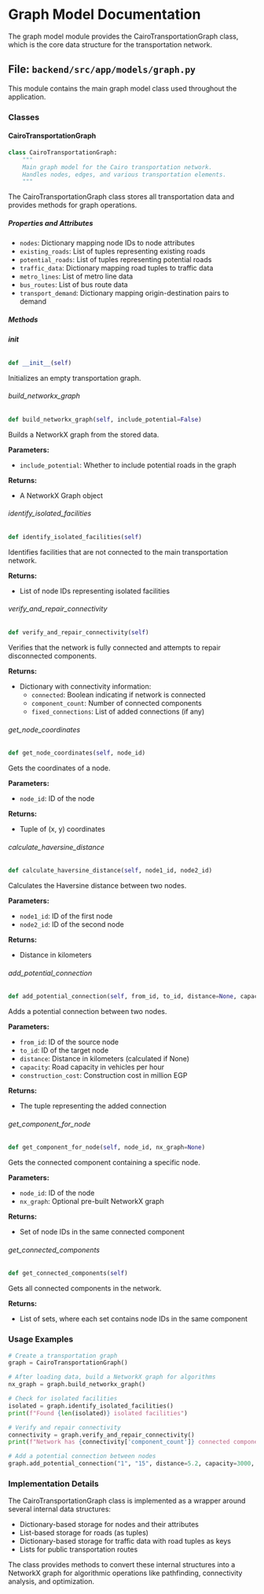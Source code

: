 # Graph Model Documentation

The graph model module provides the CairoTransportationGraph class, which is the core data structure for the transportation network.

## File: `backend/src/app/models/graph.py`

This module contains the main graph model class used throughout the application.

### Classes

#### CairoTransportationGraph

```python
class CairoTransportationGraph:
    """
    Main graph model for the Cairo transportation network.
    Handles nodes, edges, and various transportation elements.
    """
```

The CairoTransportationGraph class stores all transportation data and provides methods for graph operations.

##### Properties and Attributes

- `nodes`: Dictionary mapping node IDs to node attributes
- `existing_roads`: List of tuples representing existing roads
- `potential_roads`: List of tuples representing potential roads
- `traffic_data`: Dictionary mapping road tuples to traffic data
- `metro_lines`: List of metro line data
- `bus_routes`: List of bus route data
- `transport_demand`: Dictionary mapping origin-destination pairs to demand

##### Methods

###### __init__

```python
def __init__(self)
```

Initializes an empty transportation graph.

###### build_networkx_graph

```python
def build_networkx_graph(self, include_potential=False)
```

Builds a NetworkX graph from the stored data.

**Parameters:**
- `include_potential`: Whether to include potential roads in the graph

**Returns:**
- A NetworkX Graph object

###### identify_isolated_facilities

```python
def identify_isolated_facilities(self)
```

Identifies facilities that are not connected to the main transportation network.

**Returns:**
- List of node IDs representing isolated facilities

###### verify_and_repair_connectivity

```python
def verify_and_repair_connectivity(self)
```

Verifies that the network is fully connected and attempts to repair disconnected components.

**Returns:**
- Dictionary with connectivity information:
  - `connected`: Boolean indicating if network is connected
  - `component_count`: Number of connected components
  - `fixed_connections`: List of added connections (if any)

###### get_node_coordinates

```python
def get_node_coordinates(self, node_id)
```

Gets the coordinates of a node.

**Parameters:**
- `node_id`: ID of the node

**Returns:**
- Tuple of (x, y) coordinates

###### calculate_haversine_distance

```python
def calculate_haversine_distance(self, node1_id, node2_id)
```

Calculates the Haversine distance between two nodes.

**Parameters:**
- `node1_id`: ID of the first node
- `node2_id`: ID of the second node

**Returns:**
- Distance in kilometers

###### add_potential_connection

```python
def add_potential_connection(self, from_id, to_id, distance=None, capacity=2000, construction_cost=10)
```

Adds a potential connection between two nodes.

**Parameters:**
- `from_id`: ID of the source node
- `to_id`: ID of the target node
- `distance`: Distance in kilometers (calculated if None)
- `capacity`: Road capacity in vehicles per hour
- `construction_cost`: Construction cost in million EGP

**Returns:**
- The tuple representing the added connection

###### get_component_for_node

```python
def get_component_for_node(self, node_id, nx_graph=None)
```

Gets the connected component containing a specific node.

**Parameters:**
- `node_id`: ID of the node
- `nx_graph`: Optional pre-built NetworkX graph

**Returns:**
- Set of node IDs in the same connected component

###### get_connected_components

```python
def get_connected_components(self)
```

Gets all connected components in the network.

**Returns:**
- List of sets, where each set contains node IDs in the same component

### Usage Examples

```python
# Create a transportation graph
graph = CairoTransportationGraph()

# After loading data, build a NetworkX graph for algorithms
nx_graph = graph.build_networkx_graph()

# Check for isolated facilities
isolated = graph.identify_isolated_facilities()
print(f"Found {len(isolated)} isolated facilities")

# Verify and repair connectivity
connectivity = graph.verify_and_repair_connectivity()
print(f"Network has {connectivity['component_count']} connected components")

# Add a potential connection between nodes
graph.add_potential_connection("1", "15", distance=5.2, capacity=3000, construction_cost=28)
```

### Implementation Details

The CairoTransportationGraph class is implemented as a wrapper around several internal data structures:

- Dictionary-based storage for nodes and their attributes
- List-based storage for roads (as tuples)
- Dictionary-based storage for traffic data with road tuples as keys
- Lists for public transportation routes

The class provides methods to convert these internal structures into a NetworkX graph for algorithmic operations like pathfinding, connectivity analysis, and optimization.
